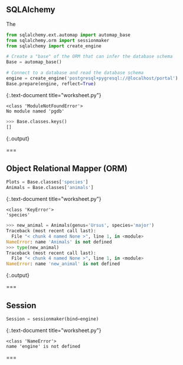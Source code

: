 ---
---

## SQLAlchemy

The


~~~python
from sqlalchemy.ext.automap import automap_base
from sqlalchemy.orm import sessionmaker
from sqlalchemy import create_engine

# Create a "base" of the ORM that can infer the database schema
Base = automap_base()

# Connect to a database and read the database schema
engine = create_engine('postgresql+pygresql://@localhost/portal')
Base.prepare(engine, reflect=True)
~~~
{:.text-document title="worksheet.py"}

~~~~{.python}
<class 'ModuleNotFoundError'>
No module named 'pgdb'
~~~~~~~~~~~~~




~~~python
>>> Base.classes.keys()
[]

~~~
{:.output}



===

## Object Relational Mapper (ORM)


~~~python
Plots = Base.classes['species']
Animals = Base.classes['animals']
~~~
{:.text-document title="worksheet.py"}

~~~~{.python}
<class 'KeyError'>
'species'
~~~~~~~~~~~~~




~~~python
>>> new_animal = Animals(genus='Ursus', species='major')
Traceback (most recent call last):
  File "< chunk 4 named None >", line 1, in <module>
NameError: name 'Animals' is not defined
>>> type(new_animal)
Traceback (most recent call last):
  File "< chunk 4 named None >", line 1, in <module>
NameError: name 'new_animal' is not defined

~~~
{:.output}



===

## Session


~~~python
Session = sessionmaker(bind=engine)
~~~
{:.text-document title="worksheet.py"}

~~~~{.python}
<class 'NameError'>
name 'engine' is not defined
~~~~~~~~~~~~~



===
